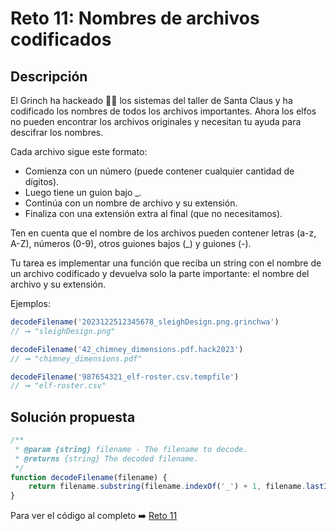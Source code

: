 # Reto 11: Nombres de archivos codificados
## Descripción
El Grinch ha hackeado 🏴‍☠️ los sistemas del taller de Santa Claus y ha codificado los nombres de todos los archivos importantes. Ahora los elfos no pueden encontrar los archivos originales y necesitan tu ayuda para descifrar los nombres.

Cada archivo sigue este formato:

* Comienza con un número (puede contener cualquier cantidad de dígitos).
* Luego tiene un guion bajo _.
* Continúa con un nombre de archivo y su extensión.
* Finaliza con una extensión extra al final (que no necesitamos).

Ten en cuenta que el nombre de los archivos pueden contener letras (a-z, A-Z), números (0-9), otros guiones bajos (_) y guiones (-).

Tu tarea es implementar una función que reciba un string con el nombre de un archivo codificado y devuelva solo la parte importante: el nombre del archivo y su extensión.

Ejemplos:

```js
decodeFilename('2023122512345678_sleighDesign.png.grinchwa')
// ➞ "sleighDesign.png"

decodeFilename('42_chimney_dimensions.pdf.hack2023')
// ➞ "chimney_dimensions.pdf"

decodeFilename('987654321_elf-roster.csv.tempfile')
// ➞ "elf-roster.csv"
```

## Solución propuesta

```js
/**
 * @param {string} filename - The filename to decode.
 * @returns {string} The decoded filename.
 */
function decodeFilename(filename) {
    return filename.substring(filename.indexOf('_') + 1, filename.lastIndexOf('.'))
}
```

Para ver el código al completo :arrow_right:
[Reto 11](https://github.com/Sara-404/adventjs-2024/blob/main/reto11.js)